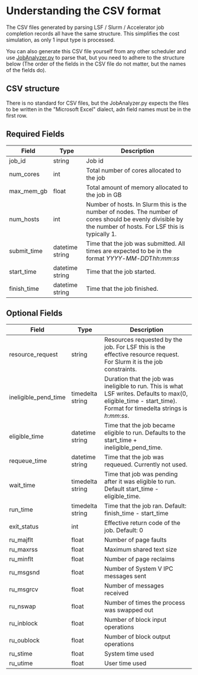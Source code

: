 # Understanding the CSV format

The CSV files generated by parsing LSF / Slurm / Accelerator job completion records all have the same structure. This simplifies the cost simulation, as only 1 input type is processed.

You can also generate this CSV file yourself from any other scheduler and use [JobAnalyzer.py](JobAnalyzer.md) to parse that, but you need to adhere to the structure below (The order of the fields in the CSV file do not matter, but the names of the fields do).

## CSV structure

There is no standard for CSV files, but the JobAnalyzer.py expects the files to be written in the "Microsoft Excel" dialect, adn field names must be in the first row.

## Required Fields

| Field | Type | Description
|-------|------|-------------
| job_id | string | Job id
| num_cores | int | Total number of cores allocated to the job
| max_mem_gb | float | Total amount of memory allocated to the job in GB
| num_hosts | int |Number of hosts. In Slurm this is the number of nodes. The number of cores should be evenly divisible by the number of hosts. For LSF this is typically 1.
| submit_time | datetime string | Time that the job was submitted. All times are expected to be in the format *YYYY*-*MM*-*DD*T*hh*:*mm*:*ss*
| start_time  | datetime string | Time that the job started.
| finish_time | datetime string | Time that the job finished.

## Optional Fields

| Field | Type | Description
|-------|------|-------------
| resource_request | string | Resources requested by the job. For LSF this is the effective resource request. For Slurm it is the job constraints.
| ineligible_pend_time | timedelta string | Duration that the job was ineligible to run. This is what LSF writes. Defaults to max(0, eligible_time - start_time). Format for timedelta strings is *h*:*mm*:*ss*.
| eligible_time | datetime string | Time that the job became eligible to run. Defaults to the start_time + ineligible_pend_time.
| requeue_time | datetime string | Time that the job was requeued. Currently not used.
| wait_time | timedelta string | Time that job was pending after it was eligible to run. Default start_time - eligible_time.
| run_time | timedelta string | Time that the job ran. Default: finish_time - start_time
| exit_status | int | Effective return code of the job. Default: 0
| ru_majflt  | float | Number of page faults
| ru_maxrss  | float | Maximum shared text size
| ru_minflt  | float | Number of page reclaims
| ru_msgsnd  | float | Number of System V IPC messages sent
| ru_msgrcv  | float | Number of messages received
| ru_nswap   | float | Number of times the process was swapped out
| ru_inblock | float | Number of block input operations
| ru_oublock | float | Number of block output operations
| ru_stime   | float | System time used
| ru_utime   | float | User time used
